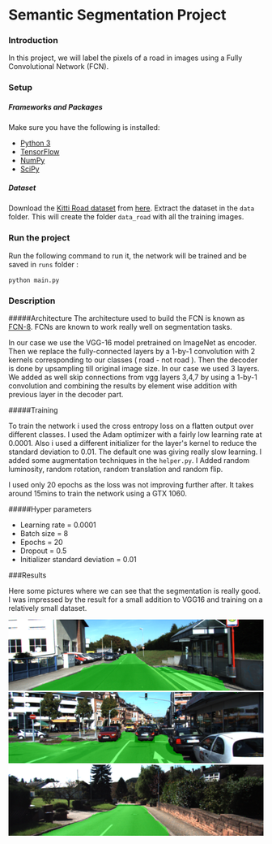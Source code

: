 # Semantic Segmentation Project
### Introduction
In this project, we will label the pixels of a road in images using a Fully Convolutional Network (FCN).

### Setup
##### Frameworks and Packages
Make sure you have the following is installed:
 - [Python 3](https://www.python.org/)
 - [TensorFlow](https://www.tensorflow.org/)
 - [NumPy](http://www.numpy.org/)
 - [SciPy](https://www.scipy.org/)
##### Dataset
Download the [Kitti Road dataset](http://www.cvlibs.net/datasets/kitti/eval_road.php) from [here](http://www.cvlibs.net/download.php?file=data_road.zip).  Extract the dataset in the `data` folder.  This will create the folder `data_road` with all the training images.

### Run the project
Run the following command to run it, the network will be trained and be saved in `runs` folder :
```
python main.py
```

### Description
#####Architecture
The architecture used to build the FCN is known as [FCN-8](https://people.eecs.berkeley.edu/~jonlong/long_shelhamer_fcn.pdf). FCNs are known to work really well on segmentation tasks.

In our case we use the VGG-16 model pretrained on ImageNet as encoder. Then we replace the fully-connected layers by a 1-by-1 convolution with 2 kernels corresponding to our classes ( road - not road ). Then the decoder is done by upsampling till original image size. In our case we used 3 layers. We added as well skip connections from vgg layers 3,4,7 by using a 1-by-1 convolution and combining the results by element wise addition with previous layer in the decoder part.

#####Training

To train the network i used the cross entropy loss on a  flatten output over different classes.
 I used the Adam optimizer with a fairly low learning rate at 0.0001.
 Also i used a different initializer for the layer's kernel to reduce the standard deviation to 0.01. The default one was giving really slow learning.
 I added some augmentation techniques in the `helper.py`. I Added random luminosity, random rotation, random translation and random flip.
 
 I used only 20 epochs as the loss was not improving further after. It takes around 15mins to train the network using a GTX 1060.
 
#####Hyper parameters

* Learning rate = 0.0001
* Batch size = 8
* Epochs = 20
* Dropout = 0.5
* Initializer standard deviation = 0.01
  
###Results
 
Here some pictures where we can see that the segmentation is really good. I was impressed by the result for a small addition to VGG16 and training on a relatively small dataset.

![Ex1](./images/um_000013.png) 
![Ex2](./images/um_000061.png) 
![Ex3](./images/uu_000089.png) 


